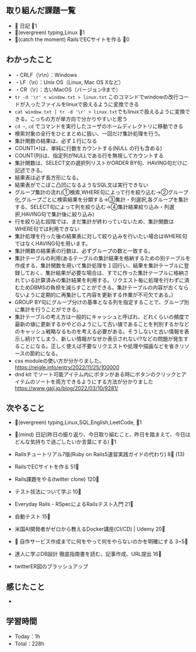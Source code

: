 
## 取り組んだ課題一覧

- :memo: 日記 :tomato:1
- :deciduous_tree:(evergreen) typing,Linux :tomato:1
- :stars:(catch the moment) RailsでECサイトを作る :tomato:0

## わかったこと

- ・CRLF（\r\n）：Windows
- ・LF（\n）：Unix OS（Linux, Mac OS Xなど）
- ・CR（\r）：古いMacOS（バージョン9まで）
- `tr -d '\r' < window.txt > linux.txt` このコマンドでwindowの改行コードが入ったファイルをlinuxで扱えるように変換できる
- `cat window.txt | tr -d '\r' > linux.txt`でもlinuxで扱えるように変換できる。こっちの方が単方向で分かりやすいと思う
- `cd ~`, `cd` でコマンドを実行したユーザのホームディレクトリに移動できる
- 検索対象の全行をひとまとめに扱い、一回だけ集計処理を行う。
- 集計関数の結果は、必ず１行になる
- COUNT(*)は、単純に行数をカウントする(NULL の行も含める)
- COUNT(列)は、指定列がNULLである行を無視してカウントする
- 集計関数は、SELECT文の選択列リストかORDER BY句、HAVING句だけに記述できる。
- 結果表は必ず長方形になる。
- 結果表がでこぼこ凸凹になるようなSQL文は実行できない
- グループ集計の流れ(①検索,WHERE句によって行を絞り込む->②グループ化,グループごとに検索結果を分類する->③集計・列選択,各グループを集計する、SELECT句によって列を絞り込む->④集計結果絞り込み・列選択,HAVING句で集計後に絞り込み)
- 行を絞り込む段階では、まだ集計が終わっていないため、集計関数はWHERE句では利用できない
- 集計処理を行った後の結果表に対して絞り込みを行いたい場合はWHERE句ではなくHAVING句を用います。
- 集計関数の結果表の行数は、必ずグループの数と一致する。
- 集計テーブルの利用(あるテーブルの集計結果を格納するための別テーブルを作成する、集計関数を用いて集計処理を１回行い、結果を集計テーブルに登録しておく、集計結果が必要な場合は、すでに作った集計テーブルに格納されている計算済みの集計結果を利用する。リクエスト毎に処理を行わずに済むためDBMSの負担を減らすことができる。集計テーブルの内容が古くならないように定期的に再集計して内容を更新する作業が不可欠である。)
- GROUP BY句にグループ分けの基準となる列を指定することで、グループ別に集計を行うことができる。
- 集計テーブルの考え方は一般的にキャッシュと呼ばれ、どれくらいの頻度で最新の値に更新するかやどのようにして古い値であることを判別するかなどのキャッシュ戦略なるものを考える必要がある。そうしないと古い情報を表示し続けてしまう、新しい情報がなぜか表示されない!?などの問題が発生することになる。正しく使えば不要なリクエストや処理や描画などを省きリソースの節約になる。
- css moduleの使い方が分かりました。<https://reigle.info/entry/2022/11/25/100000>
- dnd kit でソート可能アイテム内にボタンがある時にボタンのクリックとアイテムのソートを両方できるようにする方法が分かりました<https://www.gaji.jp/blog/2022/03/10/9281/>


## 次やること

- :deciduous_tree:(evergreen) typing,Linux,SQL,English,LeetCode, :tomato:1
- :memo:(mind) 日記(昨日の振り返り、今日取り組むこと、昨日を踏まえて、今日はどんな気持ちで過ごしたいか言葉にする) :tomato:1

- Railsチュートリアル7版(Ruby on Rails5速習実践ガイドの代わり) 8:tomato: (13)
- RailsでECサイトを作る 51:tomato:
- Rails課題をやる(twitter clone) 120:tomato:
- テスト技法について学ぶ 10:tomato:
- Everyday Rails - RSpecによるRailsテスト入門 21:tomato:
- 自動テスト 15:tomato:
- 米国AI開発者がゼロから教えるDocker講座(CI/CD) | Udemy 20:tomato:
- :compass: 自作サービス作成までに何をやって何をやらないのかを明確にする 3~5:tomato:

- 達人に学ぶDB設計 徹底指南書を読む、記事作成、URL提出 16:tomato:
- twitterER図のブラッシュアップ

## 感じたこと

-

## 学習時間

- Today：1h
- Total：228h
